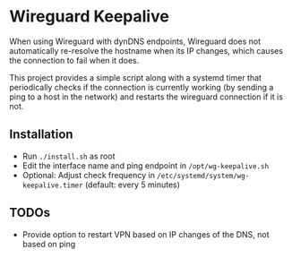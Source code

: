 # Wireguard Keepalive

When using Wireguard with dynDNS endpoints, Wireguard does not automatically
re-resolve the hostname when its IP changes, which causes the connection to
fail when it does.

This project provides a simple script along with a systemd timer that
periodically checks if the connection is currently working (by sending a ping to
a host in the network) and restarts the wireguard connection if it is not.

## Installation

- Run `./install.sh` as root
- Edit the interface name and ping endpoint in `/opt/wg-keepalive.sh`
- Optional: Adjust check frequency in `/etc/systemd/system/wg-keepalive.timer`
  (default: every 5 minutes)

## TODOs

- Provide option to restart VPN based on IP changes of the DNS, not based on
  ping
